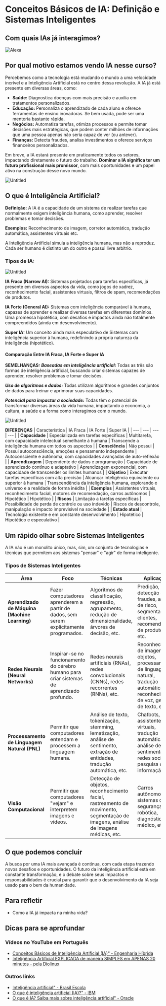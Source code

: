 # Conceitos Básicos de IA: Definição e Sistemas Inteligentes

## Com quais IAs já interagimos?

![Alexa](img/img.png)

## Por qual motivo estamos vendo IA nesse curso?

Percebemos como a tecnologia está mudando o mundo a uma velocidade incrível e a Inteligência Artificial está no centro dessa revolução. A IA já está presente em diversas áreas, como:
- **Saúde:** Diagnostica doenças com mais precisão e auxilia em tratamentos personalizados.
- **Educação:** Personaliza o aprendizado de cada aluno e oferece ferramentas de ensino inovadoras. Se bem usada, pode ser uma mentoria bastante rápida.
- **Negócios:** Automatiza tarefas, otimiza processos e permite tomar decisões mais estratégicas, que podem conter milhões de informações que uma pessoa apenas não seria capaz de ver (ou antever).
- **Finanças:** Detecta fraudes, analisa investimentos e oferece serviços financeiros personalizados.

Em breve, a IA estará presente em praticamente todos os setores, impactando diretamente o futuro do trabalho. **Dominar a IA significa ter um futuro profissional mais promissor**, com mais oportunidades e um papel ativo na construção desse novo mundo.


![Untitled](img/img1.png)

## O que é Inteligência Artificial?
    
**Definição:** 
A IA é a capacidade de um sistema de realizar tarefas que normalmente exigem inteligência humana, como aprender, resolver problemas e tomar decisões.
    
**Exemplos:** 
Reconhecimento de imagem, corretor automático, tradução automática, assistentes virtuais etc.
    
A Inteligência Artificial simula a inteligência humana, mas não a reproduz. Cada ser humano é distinto um do outro e possui livre arbítrio.

### Tipos de IA:

![Untitled](img/img2.png)
    
**IA Fraca (Narrow AI):** 
Sistemas projetados para tarefas específicas, já presente em diversos aspectos da vida, como jogos de xadrez, reconhecimento facial, assistentes virtuais, filtros de spam, recomendações de produtos.

**IA Forte (General AI):** Sistemas com inteligência comparável à humana, capazes de aprender e realizar diversas tarefas em diferentes domínios. Uma promessa hipotética, com desafios e impactos ainda não totalmente compreendidos (ainda em desenvolvimento).

**Super IA:** Um conceito ainda mais especulativo de Sistemas com inteligência superior à humana, redefinindo a própria natureza da inteligência (hipotético).

#### Comparação Entre IA Fraca, IA Forte e Super IA
    
**SEMELHANÇAS:**
***Baseadas em inteligência artificial:***
Todas as três são formas de inteligência artificial, buscando criar sistemas capazes de aprender, resolver problemas e tomar decisões.

***Uso de algoritmos e dados:***
Todas utilizam algoritmos e grandes conjuntos de dados para treinar e aprimorar suas capacidades.

***Potencial para impactar a sociedade:***
Todas têm o potencial de transformar diversas áreas da vida humana, impactando a economia, a cultura, a saúde e a forma como interagimos com o mundo.
    
![Untitled](img/img3.png)

**DIFERENÇAS**
|  Característica |                     IA Fraca |                   IA Forte |                 Super IA |
| --- | --- | --- | --- |
| **Capacidade** | Especializada em tarefas específicas | Multitarefa, com capacidade intelectual semelhante à humana | Transcende a inteligência humana em todos os aspectos |
| **Consciência** | Não possui | Possui autoconsciência, emoções e pensamento independente | Autoconsciente e autônoma, com capacidades avançadas de auto-reflexão |
| **Aprendizagem** | Dependente de dados e programação | Capacidade de aprendizado contínuo e adaptativo | Aprendizagem exponencial, com capacidade de transcender os limites humanos |
| **Objetivo** | Executar tarefas específicas com alta precisão | Alcançar inteligência equivalente ou superior à humana | Transcendência da inteligência humana, explorando o universo e a realidade de forma inédita |
| **Exemplos** | Assistentes virtuais, reconhecimento facial, motores de recomendação, carros autônomos | Hipotético | Hipotético |
| **Riscos** | Limitação a tarefas específicas | Possibilidade de perda de controle ou uso indevido | Riscos de descontrole, manipulação e impacto imprevisível na sociedade |
| **Estado atual** | Tecnologia existente e em constante desenvolvimento | Hipotético | Hipotético e especulativo |


## Um rápido olhar sobre Sistemas Inteligentes
A IA não é um monolito único, mas, sim, um conjunto de tecnologias e técnicas que permitem aos sistemas "pensar" e "agir" de forma inteligente.
    
### Tipos de Sistemas Inteligentes

|                   Área |                  Foco |               Técnicas |            Aplicações |
| --- | --- | --- | --- |
| **Aprendizado de Máquina (Machine Learning)** | Fazer computadores aprenderem a partir de dados, sem serem explicitamente programados. | Algoritmos de classificação, regressão, agrupamento, redução de dimensionalidade, árvores de decisão, etc. | Predição, detecção de fraudes, análise de risco, segmentação de clientes, recomendação de produtos, etc. |
| **Redes Neurais (Neural Networks)** | Inspirar-se no funcionamento do cérebro humano para criar sistemas de aprendizado profundo. | Redes neurais artificiais (RNAs), redes convolucionais (CNNs), redes recorrentes (RNNs), etc. | Reconhecimento de imagens e objetos, processamento de linguagem natural, tradução automática, reconhecimento de voz, geração de texto, etc. |
| **Processamento de Linguagem Natural (PNL)** | Permitir que computadores entendam e processem a linguagem humana. | Análise de texto, tokenização, stemming, lematização, análise de sentimento, extração de entidades, tradução automática, etc. | Chatbots, assistentes virtuais, tradução automática, análise de sentimentos em redes sociais, pesquisa de informação, etc. |
| **Visão Computacional** | Permitir que computadores "vejam" e interpretem imagens e vídeos. | Detecção de objetos, reconhecimento facial, rastreamento de movimento, segmentação de imagens, análise de imagens médicas, etc. | Carros autônomos, sistemas de segurança, robótica, diagnóstico médico, etc. |
    
## O que podemos concluir
A busca por uma IA mais avançada é contínua, com cada etapa trazendo novos desafios e oportunidades. O futuro da inteligência artificial está em constante transformação, e o debate sobre seus impactos e responsabilidades é crucial para garantir que o desenvolvimento da IA seja usado para o bem da humanidade.

## Para refletir
- Como a IA já impacta na minha vida?

## Dicas para se aprofundar

### Vídeos no YouTube em Português

- [Conceitos Básicos de Inteligência Artificial (IA)" - Engenharia Híbrida](https://www.youtube.com/@idelicaonline)
- [Inteligência Artificial EXPLICADA de maneira SIMPLES em APENAS 20 minutos - pela Diolinux](https://www.youtube.com/watch?v=_iPnUxfvUyY)

### Outros links
- [Inteligência artificial" - Brasil Escola](https://brasilescola.uol.com.br/informatica/inteligencia-artificial.htm)
- [O que é inteligência artificial (IA)?" - IBM](https://www.ibm.com/br-pt/topics/artificial-intelligence)
- [O que é IA? Saiba mais sobre inteligência artificial" - Oracle](https://www.oracle.com/br/artificial-intelligence/what-is-ai/)
